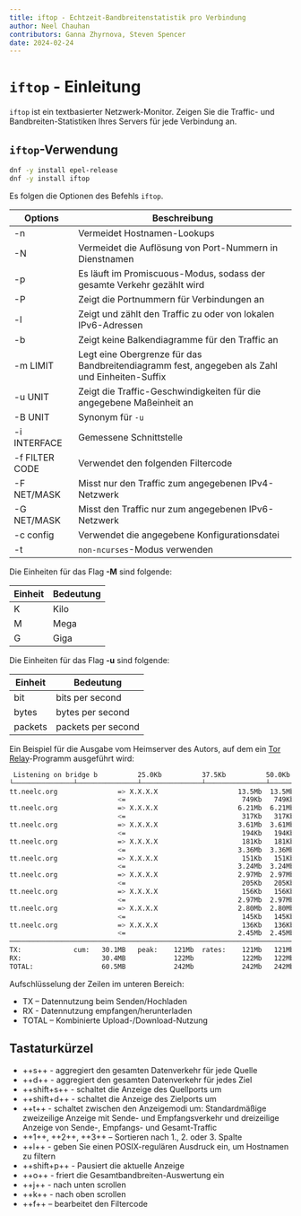 ```yaml
---
title: iftop - Echtzeit-Bandbreitenstatistik pro Verbindung
author: Neel Chauhan
contributors: Ganna Zhyrnova, Steven Spencer
date: 2024-02-24
---
```


# `iftop` - Einleitung

`iftop` ist ein textbasierter Netzwerk-Monitor. Zeigen Sie die Traffic- und Bandbreiten-Statistiken Ihres Servers für jede Verbindung an.

## `iftop`-Verwendung

```bash
dnf -y install epel-release
dnf -y install iftop
```

Es folgen die Optionen des Befehls `iftop`.

| Options        | Beschreibung                                                                                   |
| -------------- | ---------------------------------------------------------------------------------------------- |
| -n             | Vermeidet Hostnamen-Lookups                                                                    |
| -N             | Vermeidet die Auflösung von Port-Nummern in Dienstnamen                                        |
| -p             | Es läuft im Promiscuous-Modus, sodass der gesamte Verkehr gezählt wird                         |
| -P             | Zeigt die Portnummern für Verbindungen an                                                      |
| -l             | Zeigt und zählt den Traffic zu oder von lokalen IPv6-Adressen                                  |
| -b             | Zeigt keine Balkendiagramme für den Traffic an                                                 |
| -m LIMIT       | Legt eine Obergrenze für das Bandbreitendiagramm fest, angegeben als Zahl und Einheiten-Suffix |
| -u UNIT        | Zeigt die Traffic-Geschwindigkeiten für die angegebene Maßeinheit an                           |
| -B UNIT        | Synonym für `-u`                                                                               |
| -i INTERFACE   | Gemessene Schnittstelle                                                                        |
| -f FILTER CODE | Verwendet den folgenden Filtercode                                                             |
| -F NET/MASK    | Misst nur den Traffic zum angegebenen IPv4-Netzwerk                                            |
| -G NET/MASK    | Misst den Traffic nur zum angegebenen IPv6-Netzwerk                                            |
| -c config      | Verwendet die angegebene Konfigurationsdatei                                                   |
| -t             | `non-ncurses`-Modus verwenden                                                                  |

Die Einheiten für das Flag **-M** sind folgende:

| Einheit | Bedeutung |
| ------- | --------- |
| K       | Kilo      |
| M       | Mega      |
| G       | Giga      |

Die Einheiten für das Flag **-u** sind folgende:

| Einheit | Bedeutung          |
| ------- | ------------------ |
| bit     | bits per second    |
| bytes   | bytes per second   |
| packets | packets per second |

Ein Beispiel für die Ausgabe vom Heimserver des Autors, auf dem ein [Tor](https://www.torproject.org/) [Relay](https://community.torproject.org/relay/types-of-relays/)-Programm ausgeführt wird:

```bash
 Listening on bridge b          25.0Kb          37.5Kb          50.0Kb    62.5Kb
└───────────────┴───────────────┴───────────────┴───────────────┴───────────────
tt.neelc.org               => X.X.X.X                    13.5Mb  13.5Mb  13.5Mb
                           <=                             749Kb   749Kb   749Kb
tt.neelc.org               => X.X.X.X                    6.21Mb  6.21Mb  6.21Mb
                           <=                             317Kb   317Kb   317Kb
tt.neelc.org               => X.X.X.X                    3.61Mb  3.61Mb  3.61Mb
                           <=                             194Kb   194Kb   194Kb
tt.neelc.org               => X.X.X.X                     181Kb   181Kb   181Kb
                           <=                            3.36Mb  3.36Mb  3.36Mb
tt.neelc.org               => X.X.X.X                     151Kb   151Kb   151Kb
                           <=                            3.24Mb  3.24Mb  3.24Mb
tt.neelc.org               => X.X.X.X                    2.97Mb  2.97Mb  2.97Mb
                           <=                             205Kb   205Kb   205Kb
tt.neelc.org               => X.X.X.X                     156Kb   156Kb   156Kb
                           <=                            2.97Mb  2.97Mb  2.97Mb
tt.neelc.org               => X.X.X.X                    2.80Mb  2.80Mb  2.80Mb
                           <=                             145Kb   145Kb   145Kb
tt.neelc.org               => X.X.X.X                     136Kb   136Kb   136Kb
                           <=                            2.45Mb  2.45Mb  2.45Mb
────────────────────────────────────────────────────────────────────────────────
TX:             cum:   30.1MB   peak:    121Mb  rates:    121Mb   121Mb   121Mb
RX:                    30.4MB            122Mb            122Mb   122Mb   122Mb
TOTAL:                 60.5MB            242Mb            242Mb   242Mb   242Mb
```

Aufschlüsselung der Zeilen im unteren Bereich:

 - TX – Datennutzung beim Senden/Hochladen
 - RX - Datennutzung empfangen/herunterladen
 - TOTAL – Kombinierte Upload-/Download-Nutzung

## Tastaturkürzel

 - \++s++ - aggregiert den gesamten Datenverkehr für jede Quelle
 - \++d++ - aggregiert den gesamten Datenverkehr für jedes Ziel
 - \++shift+s++ - schaltet die Anzeige des Quellports um
 - \++shift+d++ - schaltet die Anzeige des Zielports um
 - \++t++ - schaltet zwischen den Anzeigemodi um: Standardmäßige zweizeilige Anzeige mit Sende- und Empfangsverkehr und dreizeilige Anzeige von Sende-, Empfangs- und Gesamt-Traffic
 - \++1++, ++2++, ++3++ – Sortieren nach 1., 2. oder 3. Spalte
 - \++l++ - geben Sie einen POSIX-regulären Ausdruck ein, um Hostnamen zu filtern
 - \++shift+p++ - Pausiert die aktuelle Anzeige
 - \++o++ - friert die Gesamtbandbreiten-Auswertung ein
 - \++j++ - nach unten scrollen
 - \++k++ - nach oben scrollen
 - \++f++ – bearbeitet den Filtercode
